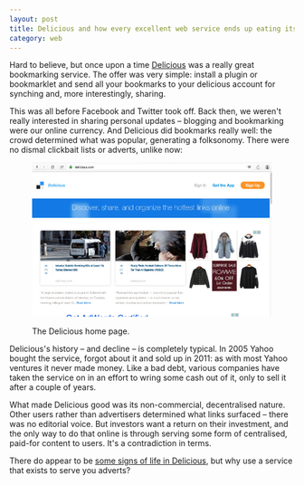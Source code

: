 ```yaml
---
layout: post
title: Delicious and how every excellent web service ends up eating itself
category: web
---
```


Hard to believe, but once upon a time [Delicious](http://delicious.com) was a really great bookmarking service. The offer was very simple: install a plugin or bookmarklet and send all your bookmarks to your delicious account for synching and, more interestingly, sharing.

This was all before Facebook and Twitter took off. Back then, we weren't really interested in sharing personal updates &#8211; blogging and bookmarking were our online currency. And Delicious did bookmarks really well: the crowd determined what was popular, generating a folksonomy. There were no dismal clickbait lists or adverts, unlike now:

<figure class="figure">

<img src="/images/delicious.jpg" alt="The Delicious home page">

<figcaption class="figcaption"><p>The Delicious home page.</p></figcaption>

</figure>

Delicious's history &#8211; and decline &#8211; is completely typical. In 2005 Yahoo bought the service, forgot about it and sold up in 2011: as with most Yahoo ventures it never made money. Like a bad debt, various companies have taken the service on in an effort to wring some cash out of it, only to sell it after a couple of years.

What made Delicious good was its non-commercial, decentralised nature. Other users rather than advertisers determined what links surfaced &#8211; there was no editorial voice. But investors want a return on their investment, and the only way to do that online is through serving some form of centralised, paid-for content to users. It's a contradiction in terms.

There do appear to be [some signs of life in Delicious](http://blog.delicious.com/2016/01/delicious-changes/), but why use a service that exists to serve you adverts?
